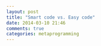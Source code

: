 ```yaml
---
layout: post
title: "Smart code vs. Easy code"
date: 2014-03-10 21:46
comments: true
categories: metaprogramming 
---
```

